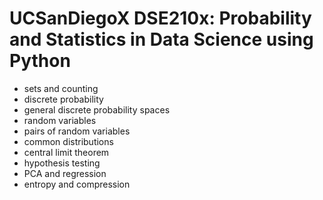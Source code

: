 # UCSanDiegoX DSE210x: Probability and Statistics in Data Science using Python



* sets and counting
* discrete probability
* general discrete probability spaces
* random variables
* pairs of random variables
* common distributions
* central limit theorem
* hypothesis testing
* PCA and regression
* entropy and compression
